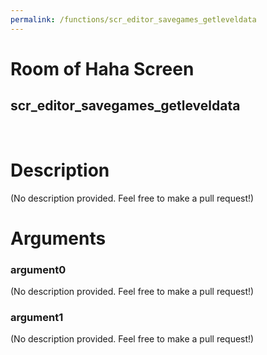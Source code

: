 ```yaml
---
permalink: /functions/scr_editor_savegames_getleveldata
---
```

# Room of Haha Screen  
## scr_editor_savegames_getleveldata  
&nbsp;  
# Description  
(No description provided. Feel free to make a pull request!) 
&nbsp;  
# Arguments
### argument0
(No description provided. Feel free to make a pull request!)
&nbsp;  
### argument1
(No description provided. Feel free to make a pull request!)
&nbsp;  


